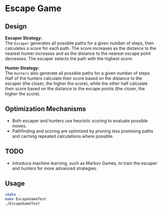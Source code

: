 # Escape Game

## Design

**Escaper Strategy:**  
The `Escaper` generates all possible paths for a given number of steps, then calculates a score for each path. The score increases as the distance to the nearest hunter increases and as the distance to the nearest escape point decreases. The escaper selects the path with the highest score.

**Hunter Strategy:**  
The `Hunters` also generate all possible paths for a given number of steps. Half of the hunters calculate their score based on the distance to the escaper (the closer, the higher the score), while the other half calculate their score based on the distance to the escape points (the closer, the higher the score).

## Optimization Mechanisms

- Both escaper and hunters use heuristic scoring to evaluate possible moves.
- Pathfinding and scoring are optimized by pruning less promising paths and caching repeated calculations where possible.

## TODO

- Introduce machine learning, such as Markov Games, to train the escaper and hunters for more advanced strategies.

## Usage

```sh
cmake .
make EscapeGameTest
./EscapeGameTest
```

